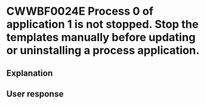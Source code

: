 # CWWBF0024E Process 0 of application 1 is not stopped. Stop the templates manually before updating or uninstalling a process application.

## Explanation

## User response